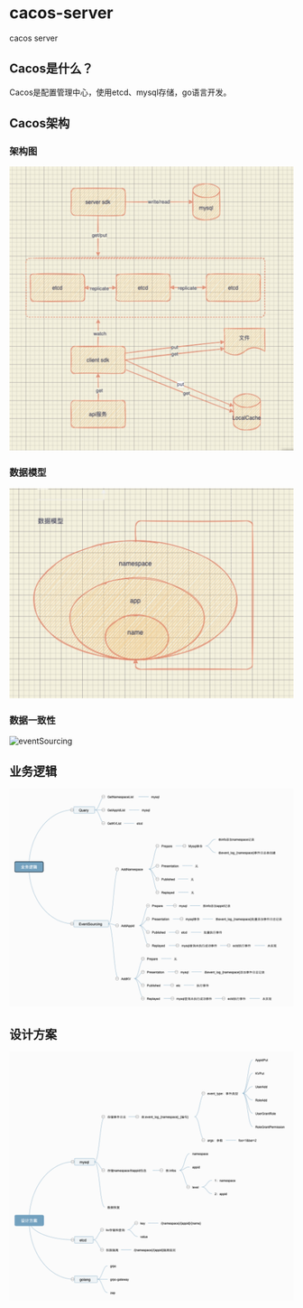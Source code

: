 # cacos-server
cacos server

## Cacos是什么？

Cacos是配置管理中心，使用etcd、mysql存储，go语言开发。

## Cacos架构

### 架构图

![jiatou](https://github.com/cacos-group/cacos/blob/main/doc/jiagou.jpg)

### 数据模型

![shujumoxing](https://github.com/cacos-group/cacos/blob/main/doc/shujumoxing.jpg)

### 数据一致性

![eventSourcing](https://gitee.com/qinyif/cacos/blob/main/doc/eventsourcing.png)

## 业务逻辑
![yewulouji](https://github.com/cacos-group/cacos/blob/main/doc/f.png)

## 设计方案
![tech](https://github.com/cacos-group/cacos/blob/main/doc/tech.png)